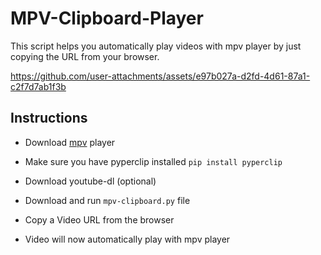 # MPV-Clipboard-Player
This script helps you automatically play videos with mpv player by just copying the URL from your browser.


https://github.com/user-attachments/assets/e97b027a-d2fd-4d61-87a1-c2f7d7ab1f3b



## Instructions

* Download [mpv](https://mpv.io/) player

* Make sure you have pyperclip installed  `pip install pyperclip` 
 
* Download youtube-dl (optional) 
 
* Download and run `mpv-clipboard.py` file

* Copy a Video URL from the browser

* Video will now automatically play with mpv player
